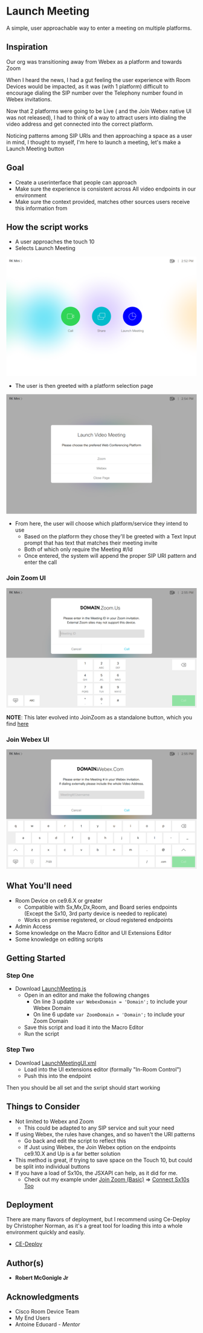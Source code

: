 # Launch Meeting

A simple, user approachable way to enter a meeting on multiple platforms.

## Inspiration
Our org was transitioning away from Webex as a platform and towards Zoom

When I heard the news, I had a gut feeling the user experience with Room Devices would be impacted, as it was (with 1 platform) difficult to encourage dialing the SIP number over the Telephony number found in Webex invitations.

Now that 2 platforms were going to be Live ( and the Join Webex native UI was not released), I had to think of a way to attract users into dialing the video address and get connected into the correct platform.

Noticing patterns among SIP URIs and then approaching a space as a user in mind, I thought to myself, I'm here to launch a meeting, let's make a Launch Meeting button

## Goal
* Create a userinterface that people can approach
* Make sure the experience is consistent across All video endpoints in our environment
* Make sure the context provided, matches other sources users receive this information from

## How the script works
* A user approaches the touch 10
* Selects Launch Meeting

![HomePage](https://github.com/Bobby-McGonigle/Cisco-RoomDevice-Macro-Projects-Examples/blob/master/LaunchMeeting/images/01_Hompage.png)

* The user is then greeted with a platform selection page

![SelectPlatform](https://github.com/Bobby-McGonigle/Cisco-RoomDevice-Macro-Projects-Examples/blob/master/LaunchMeeting/images/02_LaunchMeetingOpened.png)

* From here, the user will choose which platform/service they intend to use
  * Based on the platform they chose they'll be greeted with a Text Input prompt that has text that matches their meeting invite
  * Both of which only require the Meeting #/Id
  * Once entered, the system will append the proper SIP URI pattern and enter the call

### Join Zoom UI

![JoinZoom](https://github.com/Bobby-McGonigle/Cisco-RoomDevice-Macro-Projects-Examples/blob/master/LaunchMeeting/images/03_Zoom%20Selected.png)

**NOTE**: This later evolved into JoinZoom as a standalone button, which you find [here](https://github.com/Bobby-McGonigle/Cisco-RoomDevice-Macro-Projects-Examples/tree/master/Join%20Zoom)

### Join Webex UI

![JoinWebex](https://github.com/Bobby-McGonigle/Cisco-RoomDevice-Macro-Projects-Examples/blob/master/LaunchMeeting/images/04_Webex%20Selected.png)

## What You'll need

* Room Device on ce9.6.X or greater
  * Compatible with Sx,Mx,Dx,Room, and Board series endpoints (Except the Sx10, 3rd party device is needed to replicate)
  * Works on premise registered, or cloud registered endpoints
* Admin Access
* Some knowledge on the Macro Editor and UI Extensions Editor
* Some knowledge on editing scripts

## Getting Started 

### Step One

* Download [LaunchMeeting.js](https://github.com/Bobby-McGonigle/Cisco-RoomDevice-Macro-Projects-Examples/blob/master/LaunchMeeting/LaunchMeeting.js)
  * Open in an editor and make the following changes
    * On line 3 update ```var WebexDomain = 'Domain';``` to include your Webex Domain
    * On line 6 update ```var ZoomDomain = 'Domain';``` to include your Zoom Domain
  * Save this script and load it into the Macro Editor
  * Run the script
  
### Step Two

* Download [LaunchMeetingUI.xml](https://github.com/Bobby-McGonigle/Cisco-RoomDevice-Macro-Projects-Examples/blob/master/LaunchMeeting/LaunchMeetingUI.xml)
  * Load into the UI extensions editor (formally "In-Room Control")
  * Push this into the endpoint

Then you should be all set and the sxript should start working

## Things to Consider
* Not limited to Webex and Zoom
  * This could be adapted to any SIP service and suit your need
* If using Webex, the rules have changes, and so haven't the URI patterns
  * Go back and edit the script to reflect this
  * If Just using Webex, the Join Webex option on the endpoints ce9.10.X and Up is a far better solution
* This method is great, if trying to save space on the Touch 10, but could be split into individual buttons
* If you have a load of Sx10s, the JSXAPI can help, as it did for me.
  * Check out my example under [Join Zoom (Basic)](https://github.com/Bobby-McGonigle/Cisco-RoomDevice-Macro-Projects-Examples/tree/master/Join%20Zoom/Join%20Zoom%20(Basic)) => [Connect Sx10s Too](https://github.com/Bobby-McGonigle/Cisco-RoomDevice-Macro-Projects-Examples/tree/master/Join%20Zoom/Join%20Zoom%20(Basic)/Connect%20Sx10s%20Too)

## Deployment

There are many flavors of deployment, but I recommend using Ce-Deploy by Christopher Norman, as it's a great tool for loading this into a whole environment quickly and easily.

* [CE-Deploy](https://github.com/voipnorm/CE-Deploy)

## Author(s)

* **Robert McGonigle Jr**

## Acknowledgments

* Cisco Room Device Team
* My End Users
* Antoine Eduoard - *Mentor*
